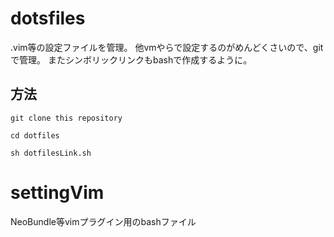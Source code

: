 # dotsfiles

.vim等の設定ファイルを管理。
他vmやらで設定するのがめんどくさいので、gitで管理。
またシンボリックリンクもbashで作成するように。

## 方法

```shell
git clone this repository

cd dotfiles

sh dotfilesLink.sh
```

# settingVim

NeoBundle等vimプラグイン用のbashファイル

